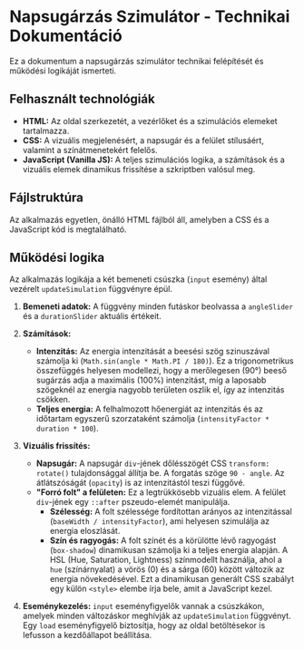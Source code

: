 # Napsugárzás Szimulátor - Technikai Dokumentáció

Ez a dokumentum a napsugárzás szimulátor technikai felépítését és működési logikáját ismerteti.

## Felhasznált technológiák

* **HTML:** Az oldal szerkezetét, a vezérlőket és a szimulációs elemeket tartalmazza.
* **CSS:** A vizuális megjelenésért, a napsugár és a felület stílusáért, valamint a színátmenetekért felelős.
* **JavaScript (Vanilla JS):** A teljes szimulációs logika, a számítások és a vizuális elemek dinamikus frissítése a szkriptben valósul meg.

## Fájlstruktúra

Az alkalmazás egyetlen, önálló HTML fájlból áll, amelyben a CSS és a JavaScript kód is megtalálható.

## Működési logika

Az alkalmazás logikája a két bemeneti csúszka (`input` esemény) által vezérelt `updateSimulation` függvényre épül.

1.  **Bemeneti adatok:** A függvény minden futáskor beolvassa a `angleSlider` és a `durationSlider` aktuális értékeit.

2.  **Számítások:**
    * **Intenzitás:** Az energia intenzitását a beesési szög szinuszával számolja ki (`Math.sin(angle * Math.PI / 180)`). Ez a trigonometrikus összefüggés helyesen modellezi, hogy a merőlegesen (90°) beeső sugárzás adja a maximális (100%) intenzitást, míg a laposabb szögeknél az energia nagyobb területen oszlik el, így az intenzitás csökken.
    * **Teljes energia:** A felhalmozott hőenergiát az intenzitás és az időtartam egyszerű szorzataként számolja (`intensityFactor * duration * 100`).

3.  **Vizuális frissítés:**
    * **Napsugár:** A napsugár `div`-jének dőlésszögét CSS `transform: rotate()` tulajdonsággal állítja be. A forgatás szöge `90 - angle`. Az átlátszóságát (`opacity`) is az intenzitástól teszi függővé.
    * **"Forró folt" a felületen:** Ez a legtrükkösebb vizuális elem. A felület `div`-jének egy `::after` pszeudo-elemét manipulálja.
        * **Szélesség:** A folt szélessége fordítottan arányos az intenzitással (`baseWidth / intensityFactor`), ami helyesen szimulálja az energia eloszlását.
        * **Szín és ragyogás:** A folt színét és a körülötte lévő ragyogást (`box-shadow`) dinamikusan számolja ki a teljes energia alapján. A HSL (Hue, Saturation, Lightness) színmodellt használja, ahol a `hue` (színárnyalat) a vörös (0) és a sárga (60) között változik az energia növekedésével. Ezt a dinamikusan generált CSS szabályt egy külön `<style>` elembe írja bele, amit a JavaScript kezel.

4.  **Eseménykezelés:** `input` eseményfigyelők vannak a csúszkákon, amelyek minden változáskor meghívják az `updateSimulation` függvényt. Egy `load` eseményfigyelő biztosítja, hogy az oldal betöltésekor is lefusson a kezdőállapot beállítása.

